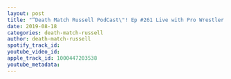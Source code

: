 ```yaml
---
layout: post
title: "“Death Match Russell PodCast\"! Ep #261 Live with Pro Wrestler “Duke The Dumpster Droese”! Tune in!"
date: 2019-08-18
categories: death-match-russell
author: death-match-russell
spotify_track_id: 
youtube_video_id: 
apple_track_id: 1000447203538
youtube_metadata: 
---
```

